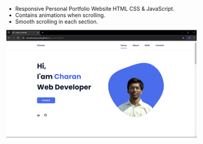 - Responsive Personal Portfolio Website HTML CSS & JavaScript.
- Contains animations when scrolling.
- Smooth scrolling in each section.


![page img](preview.png)

